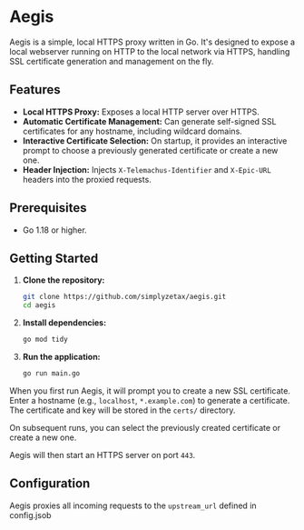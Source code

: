 # Aegis

Aegis is a simple, local HTTPS proxy written in Go. It's designed to expose a local webserver running on HTTP to the local network via HTTPS, handling SSL certificate generation and management on the fly.

## Features

- **Local HTTPS Proxy:** Exposes a local HTTP server over HTTPS.
- **Automatic Certificate Management:** Can generate self-signed SSL certificates for any hostname, including wildcard domains.
- **Interactive Certificate Selection:** On startup, it provides an interactive prompt to choose a previously generated certificate or create a new one.
- **Header Injection:** Injects `X-Telemachus-Identifier` and `X-Epic-URL` headers into the proxied requests.

## Prerequisites

- Go 1.18 or higher.

## Getting Started

1.  **Clone the repository:**

    ```sh
    git clone https://github.com/simplyzetax/aegis.git
    cd aegis
    ```

2.  **Install dependencies:**

    ```sh
    go mod tidy
    ```

3.  **Run the application:**
    ```sh
    go run main.go
    ```

When you first run Aegis, it will prompt you to create a new SSL certificate. Enter a hostname (e.g., `localhost`, `*.example.com`) to generate a certificate. The certificate and key will be stored in the `certs/` directory.

On subsequent runs, you can select the previously created certificate or create a new one.

Aegis will then start an HTTPS server on port `443`.

## Configuration

Aegis proxies all incoming requests to the `upstream_url` defined in config.jsob
